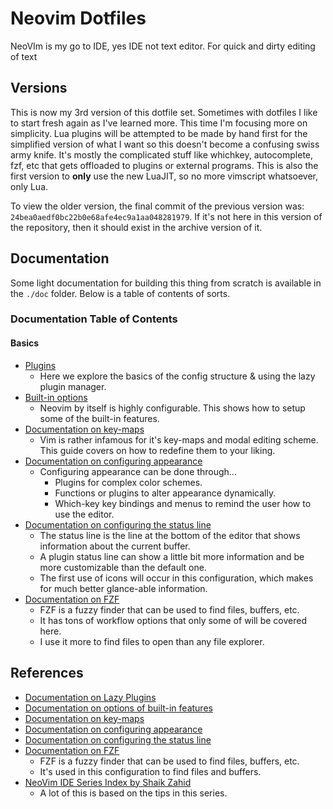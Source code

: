# Neovim Dotfiles

NeoVIm is my go to IDE, yes IDE not text editor. For quick and dirty editing of text

## Versions

This is now my 3rd version of this dotfile set.
Sometimes with dotfiles I like to
start fresh again as I've learned more.
This time I'm focusing more on simplicity.
Lua plugins will be attempted to be made by hand first for
the simplified version of what
I want so this doesn't become a confusing swiss army knife.
It's mostly the complicated stuff like whichkey, autocomplete,
fzf, etc that gets offloaded to plugins or external programs.
This is also the first version to **only** use the new LuaJIT,
so no more vimscript whatsoever, only Lua.

To view the older version,
the final commit of the previous version was:
`24bea0aedf0bc22b0e68afe4ec9a1aa048281979`.
If it's not here in this version of the repository,
then it should exist in the archive version of it.

## Documentation

Some light documentation for building this thing from
scratch is available in the `./doc` folder.
Below is a table of contents of sorts.

### Documentation Table of Contents

#### Basics

* [Plugins][lazy-plugs-me]
  * Here we explore the basics of the config structure &
    using the lazy plugin manager.
* [Built-in options][options-me]
  * Neovim by itself is highly configurable.
    This shows how to setup some of the built-in features.
* [Documentation on key-maps][keys-me]
  * Vim is rather infamous for it's key-maps and modal editing scheme.
    This guide covers on how to redefine them to your liking.
* [Documentation on configuring appearance][appearance-me]
  * Configuring appearance can be done through...
    * Plugins for complex color schemes.
    * Functions or plugins to alter appearance dynamically.
    * Which-key key bindings and menus to remind the user how to use the editor.
* [Documentation on configuring the status line][statusline-me]
  * The status line is the line at the bottom of the editor that
    shows information about the current buffer.
  * A plugin status line can show a little bit more information
    and be more customizable than the default one.
  * The first use of icons will occur in this configuration,
    which makes for much better glance-able information.
* [Documentation on FZF][fzf-me]
  * FZF is a fuzzy finder that can be used to find files, buffers, etc.
  * It has tons of workflow options that only some of will be covered here.
  * I use it more to find files to open than any file explorer.

## References

* [Documentation on Lazy Plugins][lazy-plugs-me]
* [Documentation on options of built-in features][options-me]
* [Documentation on key-maps][keys-me]
* [Documentation on configuring appearance][appearance-me]
* [Documentation on configuring the status line][statusline-me]
* [Documentation on FZF][fzf-me]
  * FZF is a fuzzy finder that can be used to find files, buffers, etc.
  * It's used in this configuration to find files and buffers.
* [NeoVim IDE Series Index by Shaik Zahid][neovim-ide-idx-zahid]
  * A lot of this is based on the tips in this series.

<!-- Hidden Reference Link Sources -->
[lazy-plugs-me]: ./doc/lazy-plugins.md "Documentation on Lazy Plugins"
[options-me]: ./doc/options.md "Documentation on options of built-in features"
[keys-me]: ./doc/keys.md "Documentation on key-maps"
[appearance-me]: ./doc/appearance.md "Documentation on configuring appearance"
[statusline-me]: ./doc/status-line.md "Documentation on configuring the status line"
[fzf-me]: ./doc/fzf.md "Documentation on FZF"
[neovim-ide-idx-zahid]: https://medium.com/@shaikzahid0713/the-neovim-series-32163eb1f5d0 "NeoVim IDE Series by Shaik Zahid"
